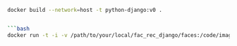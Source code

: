 ```bash
docker build --network=host -t python-django:v0 .


```bash
docker run -t -i -v /path/to/your/local/fac_rec_django/faces:/code/images --network=host python-django:v0